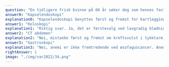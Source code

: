 ```yaml
---
question: "En tidligere frisk kvinne på 60 år søker deg som hennes fastlege pga. slapphet. Det påvises okkult blod i 2 av 3 avføringsprøver. For øvrig har hun ingen symptomer. Blodprøver viser: Hvilken utredning er det mest hensiktsmessig å starte med?"
answer0: "Kapselendoskopi"
explanation0: "Kapselendoskopi benyttes først og fremst for kartlegging av tynntarm, hvor cancer er svært sjelden. Før man benytter kapsel for kartlegging, vil man velge å gjøre en omfattende kartlegging med gastroscopi, coloscopi, rectoscopi og CT-abdomen, slik at kapselendoscopi oftest blir en siste undersøkelse for kartlegging av GI-tractus hvis annen utredning ikke har gitt god nok kartlegging."
answer1: "Koloskopi"
explanation1: "Riktig svar. Ja, det er førstevalg ved lavgradig blødning som ikke gir melena. Anemi er ofte første symptom på kolorectal cancer, og positiv hemofec tyder på blødning fra GI-tractus, og da er koloskopi førstevalg fordi cancer i colon og rectum er vanligste kreftformen i GI-tractus."
answer2: "CT abdomen"
explanation2: "Nei, mistanke først og fremst om kreftsvulst i tykktarm, derfor må dette prioriteres - CT abdomen gir ikke optimal informasjon om tykktarmsvulster."
answer3: "Gastroskopi"
explanation3: "Nei, anemi er ikke fremtredende ved øsofaguscancer. Anemi forekommer ved ventrikkelcancer, men ventrikkelcancer er langt sjeldnere enn kolorectal cancer, dvs. 450 vs. 4300 pr. år i Norge. Gastroskopi er førstevalg ved melena fordi blødninger fra øvre GI ofte er kraftige nok til å gi melena, mens ved lavgradig blødning som ikke gir synlig blod i avføringen vil kolorectal cancer måtte utelukkes i første omgang."
rightAnswer: 1
image: "./img/var2022/34.png"
---
```

